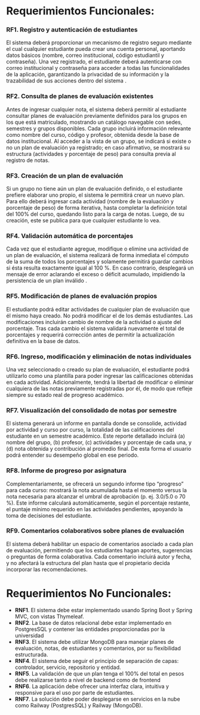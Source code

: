 # Requerimientos Funcionales:

### RF1. Registro y autenticación de estudiantes
El sistema deberá proporcionar un mecanismo de registro seguro mediante el cual cualquier estudiante pueda crear una cuenta personal, aportando datos básicos (nombre, correo institucional, código estudiantil y contraseña). Una vez registrado, el estudiante deberá autenticarse con correo institucional y contraseña para acceder a todas las funcionalidades de la aplicación, garantizando la privacidad de su información y la trazabilidad de sus acciones dentro del sistema .

### RF2. Consulta de planes de evaluación existentes
Antes de ingresar cualquier nota, el sistema deberá permitir al estudiante consultar planes de evaluación previamente definidos para los grupos en los que está matriculado, mostrando un catálogo navegable con sedes, semestres y grupos disponibles. Cada grupo incluirá información relevante como nombre del curso, código y profesor, obtenida desde la base de datos institucional. Al acceder a la vista de un grupo, se indicará si existe o no un plan de evaluación ya registrado; en caso afirmativo, se mostrará su estructura (actividades y porcentaje de peso) para consulta previa al registro de notas.

### RF3. Creación de un plan de evaluación
Si un grupo no tiene aún un plan de evaluación definido, o el estudiante prefiere elaborar uno propio, el sistema le permitirá crear un nuevo plan. Para ello deberá ingresar cada actividad (nombre de la evaluación y  porcentaje de peso) de forma iterativa, hasta completar la definición total del 100% del curso, quedando listo para la carga de notas. Luego, de su creación, este se publica para que cualquier estudiante lo vea.

### RF4. Validación automática de porcentajes
Cada vez que el estudiante agregue, modifique o elimine una actividad de un plan de evaluación, el sistema realizará de forma inmediata el cómputo de la suma de todos los porcentajes y solamente permitirá guardar cambios si ésta resulta exactamente igual al 100 %. En caso contrario, desplegará un mensaje de error aclarando el exceso o déficit acumulado, impidiendo la persistencia de un plan inválido .

### RF5. Modificación de planes de evaluación propios
El estudiante podrá editar actividades de cualquier plan de evaluación que él mismo haya creado. No podrá modificar el de los demás estudiantes. Las modificaciones incluirán cambio de nombre de la actividad o ajuste del porcentaje. Tras cada cambio el sistema validará nuevamente el total de porcentajes y requerirá corrección antes de permitir la actualización definitiva en la base de datos.

### RF6. Ingreso, modificación y eliminación de notas individuales
Una vez seleccionado o creado su plan de evaluación, el estudiante podrá utilizarlo como una plantilla para poder ingresar las calificaciones obtenidas en cada actividad. Adicionalmente, tendrá la libertad de modificar o eliminar cualquiera de las notas previamente registradas por él, de modo que refleje siempre su estado real de progreso académico.

### RF7. Visualización del consolidado de notas por semestre
El sistema generará un informe en pantalla donde se consolide, actividad por actividad y curso por curso, la totalidad de las calificaciones del estudiante en un semestre académico. Este reporte detallado incluirá (a) nombre del grupo, (b) profesor, (c) actividades y porcentaje de cada una, y (d) nota obtenida y contribución al promedio final. De esta forma el usuario podrá entender su desempeño global en ese periodo.

### RF8. Informe de progreso por asignatura
Complementariamente, se ofrecerá un segundo informe tipo “progreso” para cada curso: mostrará la nota acumulada hasta el momento versus la nota necesaria para alcanzar el umbral de aprobación (p. ej. 3.0/5.0 o 70 %). Este informe calculará automáticamente, según el porcentaje restante, el puntaje mínimo requerido en las actividades pendientes, apoyando la toma de decisiones del estudiante.

### RF9. Comentarios colaborativos sobre planes de evaluación
El sistema deberá habilitar un espacio de comentarios asociado a cada plan de evaluación, permitiendo que los estudiantes hagan aportes, sugerencias o preguntas de forma colaborativa. Cada comentario incluirá autor y fecha, y no afectará la estructura del plan hasta que el propietario decida incorporar las recomendaciones.

# Requerimientos No Funcionales:

- **RNF1**. El sistema debe estar implementado usando Spring Boot y Spring MVC, con vistas Thymeleaf.
- **RNF2**. La base de datos relacional debe estar implementado en PostgresSQL y contener las entidades proporcionadas por la universidad
- **RNF3**. El sistema debe utilizar MongoDB para manejar planes de evaluación, notas, de estudiantes y comentarios, por su flexibilidad estructurada. 
- **RNF4**. El sistema debe seguir el principio de separación de capas: controlador, servicio, repositorio y entidad.
- **RNF5**. La validación de que un plan tenga el 100% del total en pesos debe realizarse tanto a nivel de backend como de frontend
- **RNF6**. La aplicación debe ofrecer una interfaz clara, intuitiva y responsive para el uso por parte de estudiantes.
- **RNF7**. La solución debe poder desplegarse en servicios en la nube como Railway (PostgresSQL) y Railway (MongoDB).